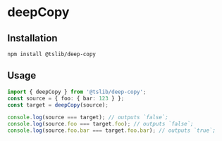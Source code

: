 # deepCopy

## Installation

```
npm install @tslib/deep-copy
```

## Usage

```ts
import { deepCopy } from '@tslib/deep-copy';
const source = { foo: { bar: 123 } };
const target = deepCopy(source);

console.log(source === target); // outputs `false`;
console.log(source.foo === target.foo); // outputs `false`;
console.log(source.foo.bar === target.foo.bar); // outputs `true`;
```
